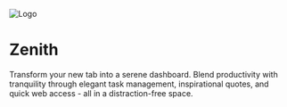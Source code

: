 ![Logo](https://cloud-74yrsre13-hack-club-bot.vercel.app/0icon128.png)
# Zenith

Transform your new tab into a serene dashboard. Blend productivity with tranquility through elegant task management, inspirational quotes, and quick web access - all in a distraction-free space.
